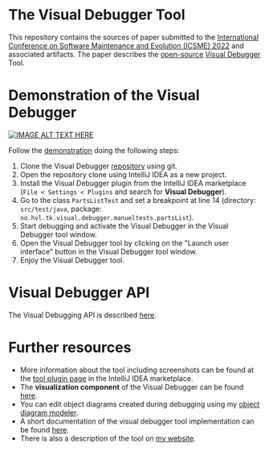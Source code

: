 # The Visual Debugger Tool

This repository contains the sources of paper submitted to the [International Conference on Software Maintenance and Evolution (ICSME) 2022](https://cyprusconferences.org/icsme2022/) and associated artifacts.
The paper describes the [open-source](https://github.com/timKraeuter/VisualDebugger) [Visual Debugger](https://plugins.jetbrains.com/plugin/16851-visual-debugger) Tool.

# Demonstration of the Visual Debugger
[![IMAGE ALT TEXT HERE](https://img.youtube.com/vi/lU_OgotweRk/0.jpg)](https://www.youtube.com/watch?v=lU_OgotweRk)

Follow the [demonstration](https://www.youtube.com/watch?v=lU_OgotweRk) doing the following steps:
1. Clone the Visual Debugger [repository](https://github.com/timKraeuter/VisualDebugger) using git.
2. Open the repository clone using IntelliJ IDEA as a new project.
3. Install the Visual Debugger plugin from the IntelliJ IDEA marketplace (```File < Settings < Plugins``` and search for **Visual Debugger**).
4. Go to the class ```PartsListTest``` and set a breakpoint at line 14 (directory: ```src/test/java```, package: ```no.hvl.tk.visual.debugger.manueltests.partsList```).
5. Start debugging and activate the Visual Debugger in the Visual Debugger tool window.
6. Open the Visual Debugger tool by clicking on the "Launch user interface" button in the Visual Debugger tool window.
7. Enjoy the Visual Debugger tool.

# Visual Debugger API
The Visual Debugging API is described [here](https://github.com/timKraeuter/VisualDebugger/tree/master/documentation#visual-debugging-api).

# Further resources
- More information about the tool including screenshots can be found at the [tool plugin page](https://plugins.jetbrains.com/plugin/16851-visual-debugger) in the IntelliJ IDEA marketplace.
- The **visualization component** of the Visual Debugger can be found [here](https://github.com/timKraeuter/object-diagram-modeler).
- You can edit object diagrams created during debugging using my [object diagram modeler](https://timkraeuter.com/object-diagram-modeler/).
- A short documentation of the visual debugger tool implementation can be found [here](https://github.com/timKraeuter/VisualDebugger/blob/master/documentation/README.md).
- There is also a description of the tool on [my website](https://timkraeuter.com//visual-debugger/).
